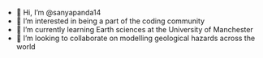 - 👋 Hi, I’m @sanyapanda14
- 👀 I’m interested in being a part of the coding community
- 🌱 I’m currently learning Earth sciences at the University of Manchester
- 💞️ I’m looking to collaborate on modelling geological hazards across the world

<!---
sanyapanda14/sanyapanda14 is a ✨ special ✨ repository because its `README.md` (this file) appears on your GitHub profile.
You can click the Preview link to take a look at your changes.
--->
